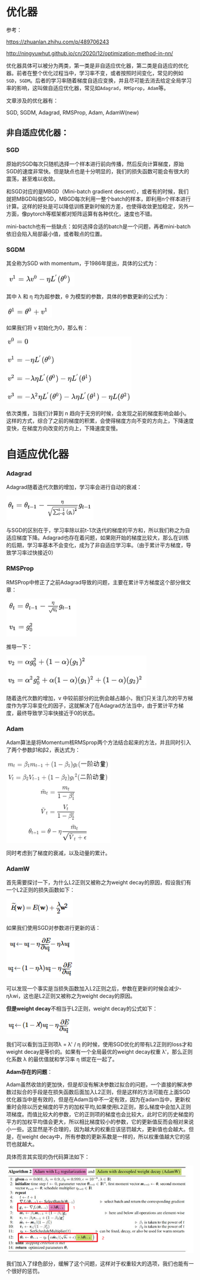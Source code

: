 # 优化器

参考：

https://zhuanlan.zhihu.com/p/489706243

http://ningyuwhut.github.io/cn/2020/12/optimization-method-in-nn/

优化器具体可以被分为两类，第一类是非自适应优化器，第二类是自适应的优化器。前者在整个优化过程当中，学习率不变，或者按照时间变化，常见的例如`SGD`，`SGDM`。后者的学习率随着梯度自适应变换，并且尽可能去消去给定全局学习率的影响，这叫做自适应优化器，常见如`Adagrad`，`RMSprop`，`Adam`等。

文章涉及的优化器有：

SGD, SGDM, Adagrad, RMSProp, Adam, AdamW(new)

## 非自适应优化器：

### SGD

原始的SGD每次只随机选择一个样本进行前向传播，然后反向计算梯度，原始SGD的速度非常快。但是缺点也是十分明显的，我们的损失函数可能会有很大的震荡，甚至难以收敛。

和SGD对应的是MBGD（Mini-batch gradient descent），或者有的时候，我们就把MBGD叫做SGD，MBGD每次利用一整个batch的样本，即利用n个样本进行计算。这样的好处是可以降低训练更新时候的方差，也使得收敛更加稳定，另外一方面，像pytorch等框架都对矩阵运算有各种优化，速度也不错。

mini-bactch也有一些缺点：如何选择合适的batch是一个问题，再者mini-batch依旧会陷入局部最小值，或者鞍点的位置。

### SGDM

其全称为SGD with momentum，于1986年提出，具体的公式为：

![image-20220731150527129](../imgs/opt-1.png)

其中 λ 和 η 均为超参数，θ 为模型的参数，具体的参数更新的公式为：

![image-20220731150729734](../imgs/opt-2.png)

如果我们将 v 初始化为0，那么有：

![image-20220731150843088](../imgs/opt-3.png) 

依次类推，当我们计算到 n 趋向于无穷的时候，会发现之前的梯度影响会越小。这样的方式，综合了之前的梯度的积累，会使得梯度方向不变的方向上，下降速度变快，在梯度方向改变的方向上，下降速度变慢。

# 自适应优化器

### Adagrad

Adagrad随着迭代次数的增加，学习率会进行自动的衰减：

![image-20220802144830621](../imgs/opt-4.png)

与SGD的区别在于，学习率除以前t-1次迭代的梯度的平方和，所以我们称之为自适应梯度下降。Adagrad也存在着问题，如果刚开始的梯度比较大，那么在训练的后期，学习率基本不会变化，成为了非自适应学习率。（由于累计平方梯度，导致学习率过快接近0）

### RMSProp

RMSProp中修正了之前Adagrad导致的问题，主要在累计平方梯度这个部分做文章：

![image-20220802145528085](../imgs/opt-5.png)

推导一下：

![image-20220802145644525](../imgs/opt-6.png)

随着迭代次数的增加，v 中较前部分的比例会越占越小，我们只关注几次的平方梯度作为学习率变化的因子，这就解决了在Adagrad方法当中，由于累计平方梯度，最终导致学习率快接近于0的状态。

### Adam

Adam算法是将Momentum核RMSprop两个方法结合起来的方法，并且同时引入了两个参数β1和β2，表达式为：

![image-20220802150433365](../imgs/opt-7.png)

同时考虑到了梯度的衰减，以及动量的累计。

### AdamW

首先需要探讨一下，为什么L2正则又被称之为weight decay的原因，假设我们有一个L2正则的损失函数如下：

![image-20220802152447523](../imgs/opt-9.png)

如果我们使用SGD对参数进行更新的话：

![image-20220802152907835](../imgs/opt-10.png)

可以发现一个事实是当损失函数加入L2正则之后，参数在更新的时候会减少-ηλwi，这也是L2正则又被称之为weight decay的原因。

**但是weight decay**不相当于L2正则，weight decay的公式如下：

![image-20220802153302634](../imgs/opt-11.png)

我们可以看到当正则项λ = λ' / η 的时候，使用SGD优化的带有L2正则的loss才和weight decay是等价的。如果有一个全局最优的weight decay权重 λ'，那么正则化系数 λ 的最优值就和学习率 η 绑定在一起了。

**Adam存在的问题**：

Adam虽然收敛的更加快，但是却没有解决参数过拟合的问题，一个直接的解决参数过拟合的手段是在损失函数后面加入L2正则，但是这样的方法可能在上面SGD优化器当中是有效的，但是在Adam当中不一定有效，因为在adam当中，更新权重时会除以历史梯度的平方的加权平均,如果使用L2正则，那么梯度中会加入正则项梯度。而值比较大的参数，它的正则项的梯度也会比较大，此时它的历史梯度的平方的加权平均值会更大，所以相比梯度较小的参数，它的更新值反而会相对来说小一些。这显然是不合理的，因为越大的权重应该惩罚越大，更新值也会越大。但是，在weight decay中，所有参数的更新系数是一样的，所以权重值越大它的惩罚也就越大。

具体而言其实现的伪代码算法如下：

![image-20220802151213293](../imgs/opt-8.png)

我们加入了绿色部分，缓解了这个问题，这样对于权重较大的选项，我们也能有一个很好的惩罚。